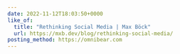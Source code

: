 ```yaml
---
date: 2022-11-12T18:03:50+0000
like_of:
  title: "Rethinking Social Media | Max Böck"
  url: https://mxb.dev/blog/rethinking-social-media/
posting_method: https://omnibear.com
---
```

